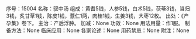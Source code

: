 序号：15004
名称：驭中汤
组成：黄耆5钱，人参5钱，白术5钱，茯苓3钱，当归3钱，炙甘草1钱，陈皮1钱，薏仁1两，肉桂1钱，生姜3钱，大枣12枚。
出处：《产孕集》卷下。
主治：产后浮肿。
加减：None
功效：None
用法用量：作1服。
制备方法：None
临床应用：None
各家论述：None
用药禁忌：None
附注：None
